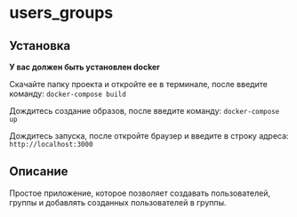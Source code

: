# users_groups
## Установка
**У вас должен быть установлен docker**

Скачайте папку проекта и откройте ее в терминале, после введите команду: 
`docker-compose build`

Дождитесь создание образов, после введите команду: 
`docker-compose up`

Дождитесь запуска, после откройте браузер и введите в строку адреса: 
`http://localhost:3000`

## Описание
Простое приложение, которое позволяет создавать пользователей, группы и добавлять созданных пользователей в группы.
